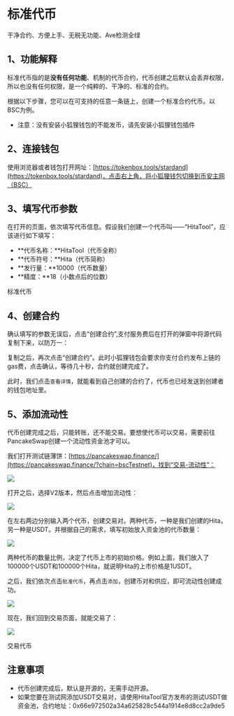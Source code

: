 # 标准代币

干净合约、方便上手、无税无功能、Ave检测全绿

## 1、功能解释

标准代币指的是**没有任何功能**、机制的代币合约，代币创建之后默认会丢弃权限，所以也没有任何权限，是一个纯粹的、干净的、标准的合约。

根据以下步骤，您可以在可支持的任意一条链上，创建一个标准合约代币。以BSC为例。

- 注意：没有安装小狐狸钱包的不能发币，请先安装小狐狸钱包插件

## 2、连接钱包

使用浏览器或者钱包打开网址：[https://tokenbox.tools/stardand](https://tokenbox.tools/stardand)，点击右上角，将小狐狸钱包切换到币安主网（BSC）

## 3、填写代币参数

在打开的页面，依次填写代币信息。假设我们创建一个代币叫——“HitaTool”，应该进行如下填写：

- **代币名称：**HitaTool（代币全称）
- **代币符号：**Hita（代币简称）
- **发行量：**10000（代币数量）
- **精度：**18（小数点后的位数）

标准代币

## 4、创建合约

确认填写的参数无误后，点击“创建合约”,支付服务费后在打开的弹窗中将源代码复制下来，以防万一：

复制之后，再次点击“创建合约”。此时小狐狸钱包会要求你支付合约发布上链的gas费，点击确认，等待几十秒，合约就创建完成了。

此时，我们点击`查看详情`，就能看到自己创建的合约了，代币也已经发送到创建者的钱包地址里。

## 5、添加流动性

代币创建完成之后，只能转账，还不能交易。要想使代币可以交易，需要前往PancakeSwap创建一个流动性资金池才可以。

我们打开测试链薄饼：[https://pancakeswap.finance/](https://pancakeswap.finance/?chain=bscTestnet)，找到“交易-流动性”：

![](https://bucket-files-web3.oss-cn-hongkong.aliyuncs.com/news/news/2024/3d/59/3d59778ee14e9f0a597ff9cdc26bd6a0.jpg)

打开之后，选择V2版本，然后点击增加流动性：

![](https://bucket-files-web3.oss-cn-hongkong.aliyuncs.com/news/news/2024/e5/d5/e5d5cd1a3500121b0b49438e0c820112.jpg)

在左右两边分别输入两个代币，创建交易对。两种代币，一种是我们创建的Hita，另一种是USDT。并根据自己的需求，填写初始放入资金池的代币数量：

![](https://bucket-files-web3.oss-cn-hongkong.aliyuncs.com/news/news/2024/57/e7/57e723cd467b35b3885b0a7fd997a5f1.jpg)

两种代币的数量比例，决定了代币上市的初始价格。例如上面，我们放入了100000个USDT和100000个Hita，就说明Hita的上市价格是1USDT。

之后，我们依次点击`批准代币`，再点击`添加`，创建币对和供应，即可流动性创建成功。

![](https://bucket-files-web3.oss-cn-hongkong.aliyuncs.com/news/news/2024/c6/4a/c64af042c946cfd033091a1af15288f9.jpg)

现在，我们回到交易页面，就能交易了：

![](https://bucket-files-web3.oss-cn-hongkong.aliyuncs.com/news/news/2024/e4/f8/e4f8107b50e1e34c696262f17df39cae.jpg)

交易代币

## 注意事项

- 代币创建完成后，默认是开源的，无需手动开源。
- 如果您要在测试网添加USDT交易对，请使用HitaTool官方发布的测试USDT做资金池，合约地址：0x66e972502a34a625828c544a1914e8d8cc2a9de5
